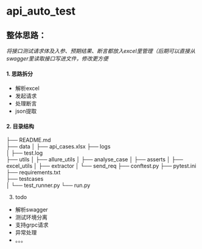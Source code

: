 # api_auto_test
## 整体思路：
*将接口测试请求体及入参、预期结果、断言都放入excel里管理（后期可以直接从swagger里读取接口写进文件，修改更方便*
#### 1. 思路拆分
- 解析excel
- 发起请求
- 处理断言
- json提取

#### 2. 目录结构 
├── README.md   
├── data 
│   ├── api_cases.xlsx
├── logs                       
│   ├── test.log               
├── utils
│   ├── allure_utils 
│   ├── analyse_case
│   ├── asserts
│   ├── excel_utils
│   ├── extractor
│   └── send_req
├── conftest.py 
├── pytest.ini                 
├── requirements.txt           
├── testcases                  
│   └── test_runner.py 
└── run.py

3. todo
- 解析swagger
- 测试环境分离
- 支持grpc请求
- 异常处理
- 。。。
    
